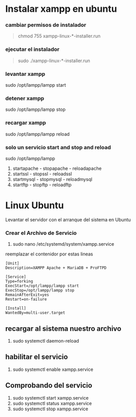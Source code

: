 # Instalar xampp en ubuntu

### cambiar permisos de instalador  
> chmod 755 xampp-linux-*-installer.run

### ejecutar el instalador
> sudo ./xampp-linux-*-installer.run

### levantar xampp
sudo /opt/lampp/lampp start

### detener xampp
sudo /opt/lampp/lampp stop

### recargar xampp
sudo /opt/lampp/lampp reload

### solo un servicio start and stop and reload

sudo /opt/lampp/lampp 

1. startapache - stopapache - reloadapache
2. startssl - stopssl - reloadssl
3. startmysql - stopmysql - reloadmysql
4. startftp - stopftp - reloadftp

# Linux Ubuntu
Levantar el servidor con el arranque del sistema en Ubuntu 

### Crear el Archivo de Servicio
1. sudo nano /etc/systemd/system/xampp.service

reemplazar el contenidor por estas lineas  

~~~
[Unit]
Description=XAMPP Apache + MariaDB + ProFTPD

[Service]
Type=forking
ExecStart=/opt/lampp/lampp start
ExecStop=/opt/lampp/lampp stop
RemainAfterExit=yes
Restart=on-failure

[Install]
WantedBy=multi-user.target
~~~

## recargar al sistema nuestro archivo
1. sudo systemctl daemon-reload

## habilitar el servicio
1. sudo systemctl enable xampp.service

## Comprobando del servicio
1. sudo systemctl start xampp.service
2. sudo systemctl status xampp.service
3. sudo systemctl stop xampp.service










